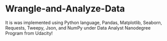 # Wrangle-and-Analyze-Data
It is was implemented using Python language, Pandas, Matplotlib,  Seaborn, Requests, Tweepy, Json, and NumPy under Data Analyst Nanodegree Program from Udacity!
